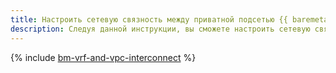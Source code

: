 ```yaml
---
title: Настроить сетевую связность между приватной подсетью {{ baremetal-name }} и подсетью {{ vpc-name }}
description: Следуя данной инструкции, вы сможете настроить сетевую связность между приватной подсетью {{ baremetal-full-name }} и подсетью {{ vpc-full-name }} c помощью {{ interconnect-full-name }}.
---
```


{% include [bm-vrf-and-vpc-interconnect](../../_tutorials/routing/bm-vrf-and-vpc-interconnect.md) %}